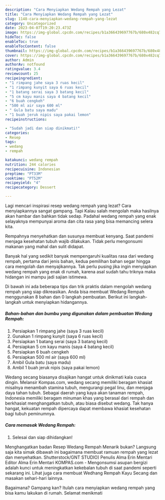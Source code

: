 ```yaml
---
description: "Cara Menyiapkan Wedang Rempah yang Lezat"
title: "Cara Menyiapkan Wedang Rempah yang Lezat"
slug: 1148-cara-menyiapkan-wedang-rempah-yang-lezat
category: Uncategorized
date: 2023-04-07T19:20:23.473Z
image: https://img-global.cpcdn.com/recipes/b1a366439697767b/680x482cq70/wedang-rempah-foto-resep-utama.jpg
hideToc: false
enableToc: true
enableTocContent: false
thumbnail: https://img-global.cpcdn.com/recipes/b1a366439697767b/680x482cq70/wedang-rempah-foto-resep-utama.jpg
cover: https://img-global.cpcdn.com/recipes/b1a366439697767b/680x482cq70/wedang-rempah-foto-resep-utama.jpg
author: Admin
authorAv: notfound
ratingvalue: 3.4
reviewcount: 25
recipeingredient:
- "1 rimpang jahe saya 3 ruas kecil"
- "1 rimpang kunyit saya 6 ruas kecil"
- "1 batang serai saya 3 batang kecil"
- "5 cm kayu manis saya 4 batang kecil"
- "6 buah cengkeh"
- "500 ml air saya 600 ml"
- " Gula batu saya madu"
- "1 buah jeruk nipis saya pakai lemon"
recipeinstructions:

- "Sudah jadi dan siap dinikmati!"
categories:
- Resep
tags:
- wedang
- rempah

katakunci: wedang rempah 
nutrition: 244 calories
recipecuisine: Indonesian
preptime: "PT33M"
cooktime: "PT52M"
recipeyield: "4"
recipecategory: Dessert

---
```



Lagi mencari inspirasi resep wedang rempah yang lezat? Cara menyiapkannya sangat gampang. Tapi Kalau salah mengolah maka hasilnya akan hambar dan bahkan tidak sedap. Padahal wedang rempah yang enak selayaknya mempunyai aroma dan cita rasa yang bisa memancing selera kita.


Rempahnya menyehatkan dan susunya membuat kenyang. Saat pandemi menjaga kesehatan tubuh wajib dilakukan. Tidak perlu mengonsumi makanan yang mahal dan sulit didapat.

Banyak hal yang sedikit banyak mempengaruhi kualitas rasa dari wedang rempah, pertama dari jenis bahan, kedua pemilihan bahan segar hingga cara mengolah dan menyajikannya. Tak perlu pusing jika ingin menyiapkan wedang rempah yang enak di rumah, karena asal sudah tahu triknya maka hidangan ini mampu jadi sajian istimewa.


Di bawah ini ada beberapa tips dan trik praktis dalam mengolah wedang rempah yang siap dikreasikan. Anda bisa membuat Wedang Rempah menggunakan 8 bahan dan 0 langkah pembuatan. Berikut ini langkah-langkah untuk menyiapkan hidangannya.

<!--inarticleads1-->

##### Bahan-bahan dan bumbu yang digunakan dalam pembuatan Wedang Rempah:

1. Persiapkan 1 rimpang jahe (saya 3 ruas kecil)
1. Gunakan 1 rimpang kunyit (saya 6 ruas kecil)
1. Persiapkan 1 batang serai (saya 3 batang kecil)
1. Persiapkan 5 cm kayu manis (saya 4 batang kecil)
1. Persiapkan 6 buah cengkeh
1. Persiapkan 500 ml air (saya 600 ml)
1. Ambil  Gula batu (saya madu)
1. Ambil 1 buah jeruk nipis (saya pakai lemon)


Wedang secang biasanya disajikan hangat untuk dinikmati kala cuaca dingin. Melansir Kompas.com, wedang secang memiliki beragam khasiat misalnya menambah stamina tubuh, mengurangi pegal linu, dan menjaga daya tahan tubuh. Sebagai daerah yang kaya akan tanaman rempah, Indonesia memiliki beragam minuman khas yang berasal dari rempah dan berkhasiat menghangatkan tubuh, atau biasa disebut wedang. Tak hanya hangat, kekuatan rempah dipercaya dapat membawa khasiat kesehatan bagi tubuh peminumnya. 

<!--inarticleads2-->

##### Cara memasak Wedang Rempah:


1. Selesai dan siap dihidangkan!

Menghangatkan badan Resep Wedang Rempah Menarik bukan? Langsung saja kita simak dibawah ini bagaimana membuat ramuan rempah yang lezat dan menyehatkan. Shutterstock/GNT STUDIO) Penulis Alma Erin Mentari Editor Alma Erin Mentari KOMPAS.com - Mengonsumsi asupan bergizi adalah kunci untuk meningkatkan kekebalan tubuh di saat pandemi seperti sekarang ini. Lihat juga cara membuat Wedhang Rempah Kayu Secang dan masakan sehari-hari lainnya. 

Bagaimana? Gampang kan? Itulah cara menyiapkan wedang rempah yang bisa kamu lakukan di rumah. Selamat menikmati
